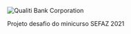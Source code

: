 ![Qualiti Bank Corporation](https://github.com/ilanmargolis/QualitiBank/WebContent/images/logomarca.png)

Projeto desafio do minicurso SEFAZ 2021

